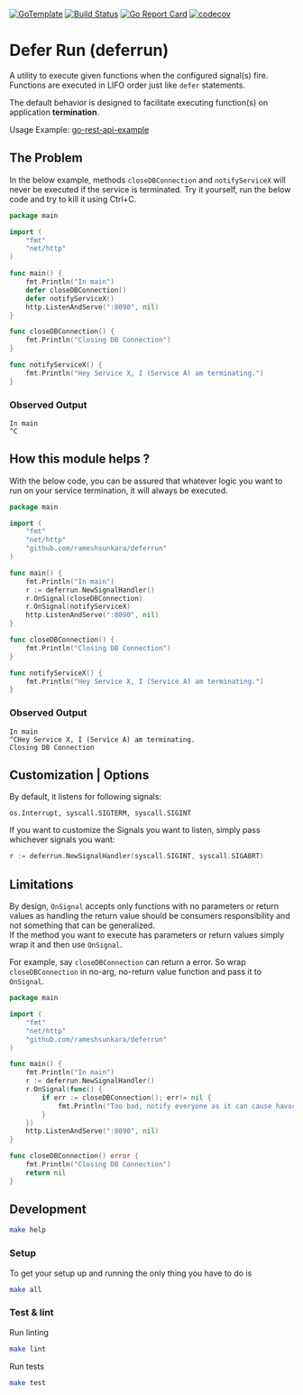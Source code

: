 [![GoTemplate](https://img.shields.io/badge/go/template-black?logo=go)](https://github.com/SchwarzIT/go-template)
[![Build Status](https://github.com/rameshsunkara/deferrun/actions/workflows/main.yml/badge.svg)](https://github.com/rameshsunkara/deferrun/actions/workflows/main.yml?query=branch%3Amain)
[![Go Report Card](https://goreportcard.com/badge/github.com/rameshsunkara/deferrun)](https://goreportcard.com/report/github.com/rameshsunkara/deferrun)
[![codecov](https://codecov.io/gh/rameshsunkara/deferrun/branch/main/graph/badge.svg?token=WDFGFOXNNC)](https://codecov.io/gh/rameshsunkara/deferrun)

# Defer Run (deferrun)

A utility to execute given functions when the configured signal(s) fire.
<br>Functions are executed in LIFO order just like `defer` statements.

The default behavior is designed to facilitate executing function(s) on application **termination**. 

Usage Example: [go-rest-api-example](https://github.com/rameshsunkara/go-rest-api-example/blob/main/main.go#L71)

## The Problem

In the below example, methods `closeDBConnection` and `notifyServiceX` will never be executed if the service is terminated.
Try it yourself, run the below code and try to kill it using Ctrl+C.

```go
package main

import (
	"fmt"
	"net/http"
)

func main() {
	fmt.Println("In main")
	defer closeDBConnection()
	defer notifyServiceX()
	http.ListenAndServe(":8090", nil)
}

func closeDBConnection() {
	fmt.Println("Closing DB Connection")
}

func notifyServiceX() {
	fmt.Println("Hey Service X, I (Service A) am terminating.")
}
```

### Observed Output

```shell
In main
^C
```

## How this module helps ?

With the below code, you can be assured that whatever logic you want to run on your service termination, it will always be executed.

```go
package main

import (
	"fmt"
	"net/http"
	"github.com/rameshsunkara/deferrun"
)

func main() {
	fmt.Println("In main")
	r := deferrun.NewSignalHandler()
	r.OnSignal(closeDBConnection)
	r.OnSignal(notifyServiceX)
	http.ListenAndServe(":8090", nil)
}

func closeDBConnection() {
	fmt.Println("Closing DB Connection")
}

func notifyServiceX() {
	fmt.Println("Hey Service X, I (Service A) am terminating.")
}
```

### Observed Output

```shell
In main
^CHey Service X, I (Service A) am terminating.
Closing DB Connection
```

## Customization | Options

By default, it listens for following signals:
		
	os.Interrupt, syscall.SIGTERM, syscall.SIGINT

If you want to customize the Signals you want to listen, simply pass whichever signals you want:

```go
r := deferrun.NewSignalHandler(syscall.SIGINT, syscall.SIGABRT)
```

## Limitations

By design, `OnSignal` accepts only functions with no parameters or return values as handling the return value should be consumers responsibility and not something that can be generalized.
<br> If the method you want to execute has parameters or return values simply wrap it and then use `OnSignal`.

For example, say `closeDBConnection` can return a error. So wrap `closeDBConnection` in no-arg, no-return value function and pass it to `OnSignal`.

```go
package main

import (
	"fmt"
	"net/http"
	"github.com/rameshsunkara/deferrun"
)

func main() {
	fmt.Println("In main")
	r := deferrun.NewSignalHandler()
	r.OnSignal(func() {
		if err := closeDBConnection(); err!= nil {
			fmt.Println("Too bad, notify everyone as it can cause havoc")
		}
	})
	http.ListenAndServe(":8090", nil)
}

func closeDBConnection() error {
	fmt.Println("Closing DB Connection")
	return nil
}
```

## Development

```bash
make help
```

### Setup

To get your setup up and running the only thing you have to do is

```bash
make all
```

### Test & lint

Run linting

```bash
make lint
```

Run tests

```bash
make test
```
